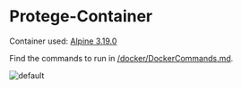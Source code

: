 # Protege-Container
Container used: [Alpine 3.19.0](https://hub.docker.com/_/alpine)

Find the commands to run in [/docker/DockerCommands.md](https://github.com/nevermore23274/Protege-Container/blob/main/docker/DockerCommands.md).

![default](https://github.com/nevermore23274/Protege-Container/assets/18754037/5d546559-9a53-4293-873f-bb48b72acb43)

